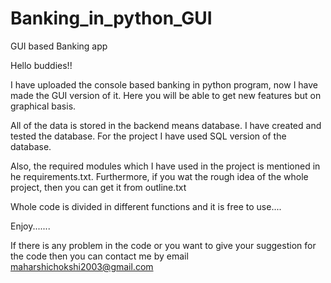 # Banking_in_python_GUI
GUI based Banking app

Hello buddies!!

I have uploaded the console based banking in python program, now I have made the GUI version of it.
Here you will be able to get new features but on graphical basis. 

All of the data is stored in the backend means database.
I have created and tested the database. For the project I have used SQL version of the database.

Also, the required modules which I have used in the project is mentioned in he requirements.txt. 
Furthermore, if you wat the rough idea of the whole project, then you can get it from outline.txt

Whole code is divided in different functions and it is free to use....

Enjoy.......

If there is any problem in the code or you want to give your suggestion for the code then you can contact me by email maharshichokshi2003@gmail.com
